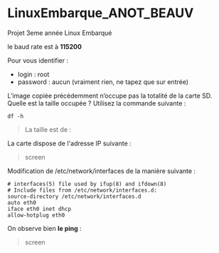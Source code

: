 # LinuxEmbarque_ANOT_BEAUV
Projet 3eme année Linux Embarqué

le baud rate est à **115200**

Pour vous identifier :
  * login : root
  * password : aucun (vraiment rien, ne tapez que sur entrée)
    
L’image copiée précédemment n’occupe pas la totalité de la carte SD. 
Quelle est la taille occupée ? Utilisez la commande suivante :
```
df -h
```
> La taille est de : 

La carte dispose de l'adresse IP suivante :
> screen

Modification de /etc/network/interfaces de la manière suivante :
```
# interfaces(5) file used by ifup(8) and ifdown(8)
# Include files from /etc/network/interfaces.d:
source-directory /etc/network/interfaces.d
auto eth0
iface eth0 inet dhcp
allow-hotplug eth0
```
On observe bien **le ping** : 
> screen
